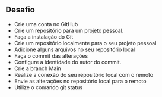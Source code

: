 ## Desafio
* Crie uma conta no GitHub
* Crie um repositório para um projeto pessoal.
* Faça a instalação do Git
* Crie um repositório localmente para o seu projeto pessoal
* Adicione alguns arquivos no seu repositório local
* Faça o commit das alterações
* Configure a identidade do autor do commit.
* Crie a branch Main
* Realize a conexão do seu repositório local com o remoto
* Envie as alterações no repositório local para o remoto
* Utilize o comando git status
